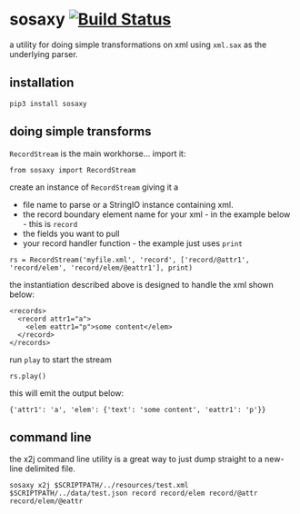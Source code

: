 # sosaxy [![Build Status](https://travis-ci.org/xianwill/py-sosaxy.svg?branch=master)](https://travis-ci.org/xianwill/py-sosaxy)

a utility for doing simple transformations on xml using `xml.sax` as the underlying parser.

## installation

```
pip3 install sosaxy
```

## doing simple transforms

`RecordStream` is the main workhorse... import it:

```
from sosaxy import RecordStream
```

create an instance of `RecordStream` giving it a 

* file name to parse or a StringIO instance containing xml.
* the record boundary element name for your xml - in the example below - this is `record`
* the fields you want to pull
* your record handler function - the example just uses `print`

```
rs = RecordStream('myfile.xml', 'record', ['record/@attr1', 'record/elem', 'record/elem/@eattr1'], print)
```

the instantiation described above is designed to handle the xml shown below:

```
<records>
  <record attr1="a">
    <elem eattr1="p">some content</elem>
  </record>
</records>
```

run `play` to start the stream

```
rs.play()
```

this will emit the output below:

```
{'attr1': 'a', 'elem': {'text': 'some content', 'eattr1': 'p'}}
```

## command line

the x2j command line utility is a great way to just dump straight to a new-line delimited file.

```
sosaxy x2j $SCRIPTPATH/../resources/test.xml $SCRIPTPATH/../data/test.json record record/elem record/@attr record/elem/@eattr
```

